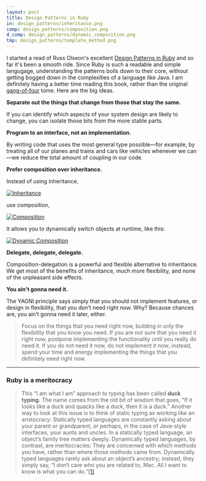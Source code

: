 ```yaml
---
layout: post
title: Design Patterns in Ruby
in: design_patterns/inheritance.png
comp: design_patterns/composition.png
d_comp: design_patterns/dynamic_composition.png
tmp: design_patterns/template_method.png
---
```


I started a read of Russ Olseon's excellent [Design Patterns in Ruby](https://learning.oreilly.com/library/view/design-patterns-in/9780321490452/) and so far it's been a smooth ride. Since Ruby is such a readable and simple langugage, understanding the patterns boils down to their core, without getting bogged down in the complexities of a language like Java. I am definitely having a better time reading this book, rather than the original [gang-of-four](https://learning.oreilly.com/library/view/design-patterns-elements/0201633612/) tome. Here are the big ideas.

**Separate out the things that change from those that stay the same.**

If you can identify which aspects of your system design are likely to change, you can isolate those bits from the more stable parts.

**Program to an interface, not an implementation.**

By writing code that uses the most general type possible—for example, by treating all of our planes and trains and cars like vehicles whenever we can—we reduce the total amount of coupling in our code.

**Prefer composition over inheritance.**

Instead of using inheritance,

<a target="_blank" href="{{ site.images }}/{{ page.in }}">
  <img src="{{ site.images }}/{{ page.in }}" alt="Inheritance">
</a>  

use composition, 

<a target="_blank" href="{{ site.images }}/{{ page.comp }}">
  <img src="{{ site.images }}/{{ page.comp }}" alt="Composition">
</a>  

It allows you to dynamically switch objects at runtime, like this:

<a target="_blank" href="{{ site.images }}/{{ page.d_comp }}">
  <img src="{{ site.images }}/{{ page.d_comp }}" alt="Dynamic Composition">
</a>  

**Delegate, delegate, delegate.**

Composition-delegation is a powerful and flexible alternative to inheritance. We get most of the benefits of inheritance, much more flexibility, and none of the unpleasant side effects. 

**You ain't gonna need it.** 

The YAGNI principle says simply that you should not implement features, or design in flexibility, that you don’t need right now. Why? Because chances are, you ain’t gonna need it later, either.

> Focus on the things that you need right now, building in only the flexibility that you know you need. If you are not sure that you need it right now, postpone implementing the functionality until you really do need it. If you do not need it now, do not implement it now; instead, spend your time and energy implementing the things that you definitely need right now.

---

### Ruby is a meritocracy

> This “I am what I am” approach to typing has been called **duck typing.** The name comes from the old bit of wisdom that goes, “If it looks like a duck and quacks like a duck, then it is a duck.” Another way to look at this issue is to think of static typing as working like an aristocracy: Statically typed languages are constantly asking about your parent or grandparent, or perhaps, in the case of Java-style interfaces, your aunts and uncles. In a statically typed language, an object’s family tree matters deeply. Dynamically typed languages, by contrast, are meritocracies: They are concerned with which methods you have, rather than where those methods came from. Dynamically typed languages rarely ask about an object’s ancestry; instead, they simply say, “I don’t care who you are related to, Mac. All I want to know is what you can do.”[[1\]](https://learning.oreilly.com/library/view/design-patterns-in/9780321490452/footnote.html#ch03fn01)
